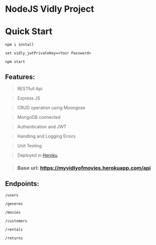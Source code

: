 # NodeJS Vidly Project 
# Quick Start
`npm i install`

`set vidly_jwtPrivateKey=<Your Password>`

`npm start`

## Features:
> RESTfull Api

> Express JS

> CRUD operation using Moongose

> MongoDB connected

> Authentication and JWT

> Handling and Logging Errors

> Unit Testing

> Deployed in [Heroku](https://myvidlyofmovies.herokuapp.com/api)

> ### Base url: https://myvidlyofmovies.herokuapp.com/api

## Endpoints:
`/users`

`/generes`

`/movies`

`/customers`

`/rentals`

`/returns`
